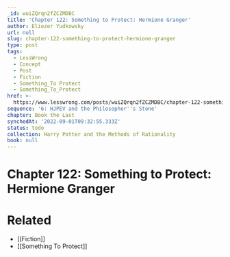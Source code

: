 ```yaml
---
_id: wuiZQrqn2fZCZMDBC
title: 'Chapter 122: Something to Protect: Hermione Granger'
author: Eliezer Yudkowsky
url: null
slug: chapter-122-something-to-protect-hermione-granger
type: post
tags:
  - LessWrong
  - Concept
  - Post
  - Fiction
  - Something_To Protect
  - Something_To_Protect
href: >-
  https://www.lesswrong.com/posts/wuiZQrqn2fZCZMDBC/chapter-122-something-to-protect-hermione-granger
sequence: '6: HJPEV and the Philosopher''s Stone'
chapter: Book the Last
synchedAt: '2022-09-01T09:32:55.333Z'
status: todo
collection: Harry Potter and the Methods of Rationality
book: null
---
```


# Chapter 122: Something to Protect: Hermione Granger


# Related

- [[Fiction]]
- [[Something To Protect]]